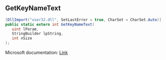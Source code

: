 ## GetKeyNameText

```csharp
[DllImport("user32.dll", SetLastError = true, CharSet = CharSet.Auto)]
public static extern int GetKeyNameText(
   uint lParam,
   StringBuilder lpString,
   int nSize
);
```

Microsoft documentation: [Link](https://learn.microsoft.com/en-us/windows/win32/api/winuser/nf-winuser-getkeynametexta)
